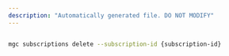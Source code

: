 ```yaml
---
description: "Automatically generated file. DO NOT MODIFY"
---
```


```bash

mgc subscriptions delete --subscription-id {subscription-id}

```